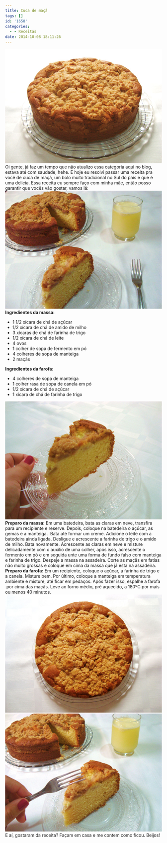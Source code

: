 ```yaml
---
title: Cuca de maçã
tags: []
id: '1658'
categories:
  - - Receitas
date: 2014-10-08 18:11:26
---
```


[![Cuca de maçã](/wp-content/uploads/2014/10/DSC03246.jpg)](/wp-content/uploads/2014/10/DSC03246.jpg) Oi gente, já faz um tempo que não atualizo essa categoria aqui no blog, estava até com saudade, hehe. E hoje eu resolvi passar uma receita pra você de cuca de maçã, um bolo muito tradicional no Sul do país e que é uma delicia. Essa receita eu sempre faço com minha mãe, então posso garantir que vocês vão gostar, vamos lá:   [![Pedaço de cuca de maçã](/wp-content/uploads/2014/10/DSC03263.jpg)](/wp-content/uploads/2014/10/DSC03263.jpg) **Ingredientes da massa:**

*   1 1/2 xícara de chá de açúcar
*   1/2 xícara de chá de amido de milho
*   3 xícaras de chá de farinha de trigo
*   1/2 xícara de chá de leite
*   4 ovos
*   1 colher de sopa de fermento em pó
*   4 colheres de sopa de manteiga
*   2 maçãs

**Ingredientes da farofa:**

*   4 colheres de sopa de manteiga
*   1 colher rasa de sopa de canela em pó
*   1/2 xícara de chá de açúcar
*   1 xícara de chá de farinha de trigo

[![Pedaço de bolo Cuca de maçã](/wp-content/uploads/2014/10/DSC03265.jpg)](/wp-content/uploads/2014/10/DSC03265.jpg) **Preparo da massa:** Em uma batedeira, bata as claras em neve, transfira para um recipiente e reserve. Depois, coloque na batedeira o açúcar, as gemas e a manteiga.  Bata até formar um creme. Adicione o leite com a batedeira ainda ligada. Desligue e acrescente a farinha de trigo e o amido de milho. Bata novamente. Acrescente as claras em neve e misture delicadamente com o auxilio de uma colher, após isso, acrescente o fermento em pó e em seguida unte uma forma de fundo falso com manteiga e farinha de trigo. Despeje a massa na assadeira. Corte as maçãs em fatias não muito grossas e coloque em cima da massa que já esta na assadeira. **Preparo da farofa:** Em um recipiente, coloque o açúcar, a farinha de trigo e a canela. Misture bem. Por último, coloque a manteiga em temperatura ambiente e misture, até ficar em pedaços. Após fazer isso, espalhe a farofa  por cima das maçãs. Leve ao forno médio, pré aquecido, a 180ºC por mais ou menos 40 minutos. [![Cuca de maçã](/wp-content/uploads/2014/10/DSC03245.jpg)](/wp-content/uploads/2014/10/DSC03245.jpg) [![Bolo cuca de maçã](/wp-content/uploads/2014/10/DSC03264.jpg)](/wp-content/uploads/2014/10/DSC03264.jpg) E aí, gostaram da receita? Façam em casa e me contem como ficou. Beijos!
